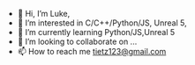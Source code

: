 - 👋 Hi, I’m Luke,
- 👀 I’m interested in C/C++/Python/JS, Unreal 5,
- 🌱 I’m currently learning Python/JS,Unreal 5
- 💞️ I’m looking to collaborate on ...
- 📫 How to reach me tietz123@gmail.com

<!---
tl47039/tl47039 is a ✨ special ✨ repository because its `README.md` (this file) appears on your GitHub profile.
You can click the Preview link to take a look at your changes.
--->
